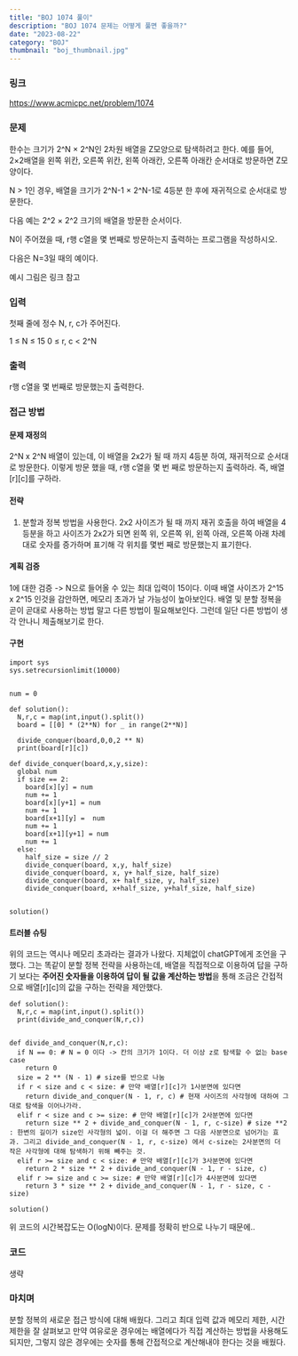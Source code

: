 ```yaml
---
title: "BOJ 1074 풀이"
description: "BOJ 1074 문제는 어떻게 풀면 좋을까?"
date: "2023-08-22"
category: "BOJ"
thumbnail: "boj_thumbnail.jpg"
---
```


### 링크

https://www.acmicpc.net/problem/1074

### 문제

한수는 크기가 2^N × 2^N인 2차원 배열을 Z모양으로 탐색하려고 한다. 예를 들어, 2×2배열을 왼쪽 위칸, 오른쪽 위칸, 왼쪽 아래칸, 오른쪽 아래칸 순서대로 방문하면 Z모양이다.

N > 1인 경우, 배열을 크기가 2^N-1 × 2^N-1로 4등분 한 후에 재귀적으로 순서대로 방문한다.

다음 예는 2^2 × 2^2 크기의 배열을 방문한 순서이다.

N이 주어졌을 때, r행 c열을 몇 번째로 방문하는지 출력하는 프로그램을 작성하시오.

다음은 N=3일 때의 예이다.

예시 그림은 링크 참고

### 입력

첫째 줄에 정수 N, r, c가 주어진다.

1 ≤ N ≤ 15
0 ≤ r, c < 2^N

### 출력

r행 c열을 몇 번째로 방문했는지 출력한다.

### 접근 방법

#### 문제 재정의

2^N x 2^N 배열이 있는데, 이 배열을 2x2가 될 때 까지 4등분 하여, 재귀적으로 순서대로 방문한다. 이렇게 방문 했을 때, r행 c열을 몇 번 째로 방문하는지 출력하라. 즉, 배열[r][c]를 구하라.

#### 전략

1. 분할과 정복 방법을 사용한다. 2x2 사이즈가 될 때 까지 재귀 호출을 하여 배열을 4등분을 하고 사이즈가 2x2가 되면 왼쪽 위, 오른쪽 위, 왼쪽 아래, 오른쪽 아래 차례대로 숫자를 증가하며 표기해 각 위치를 몇번 째로 방문했는지 표기한다.

#### 계획 검증

1에 대한 검증 -> N으로 들어올 수 있는 최대 입력이 15이다. 이때 배열 사이즈가 2^15 x 2^15 인것을 감안하면, 메모리 초과가 날 가능성이 높아보인다. 배열 및 분할 정복을 곧이 곧대로 사용하는 방법 말고 다른 방법이 필요해보인다. 그런데 일단 다른 방법이 생각 안나니 제출해보기로 한다.

#### 구현

```
import sys
sys.setrecursionlimit(10000)


num = 0

def solution():
  N,r,c = map(int,input().split())
  board = [[0] * (2**N) for _ in range(2**N)]

  divide_conquer(board,0,0,2 ** N)
  print(board[r][c])

def divide_conquer(board,x,y,size):
  global num
  if size == 2:
    board[x][y] = num
    num += 1
    board[x][y+1] = num
    num += 1
    board[x+1][y] =  num
    num += 1
    board[x+1][y+1] = num
    num += 1
  else:
    half_size = size // 2
    divide_conquer(board, x,y, half_size)
    divide_conquer(board, x, y+ half_size, half_size)
    divide_conquer(board, x+ half_size, y, half_size)
    divide_conquer(board, x+half_size, y+half_size, half_size)


solution()
```

#### 트러블 슈팅

위의 코드는 역시나 메모리 초과라는 결과가 나왔다. 지체없이 chatGPT에게 조언을 구했다. 그는 똑같이 분할 정복 전략을 사용하는데, 배열을 직접적으로 이용하여 답을 구하기 보다는 **주어진 숫자들을 이용하여 답이 될 값을 계산하는 방법**을 통해 조금은 간접적으로 배열[r][c]의 값을 구하는 전략을 제안했다.

```
def solution():
  N,r,c = map(int,input().split())
  print(divide_and_conquer(N,r,c))


def divide_and_conquer(N,r,c):
  if N == 0: # N = 0 이다 -> 칸의 크기가 1이다. 더 이상 z로 탐색할 수 없는 base case
    return 0
  size = 2 ** (N - 1) # size를 반으로 나눔
  if r < size and c < size: # 만약 배열[r][c]가 1사분면에 있다면
    return divide_and_conquer(N - 1, r, c) # 현재 사이즈의 사각형에 대하여 그대로 탐색을 이어나가라.
  elif r < size and c >= size: # 만약 배열[r][c]가 2사분면에 있다면
    return size ** 2 + divide_and_conquer(N - 1, r, c-size) # size **2 : 한변의 길이가 size인 사각형의 넓이. 이걸 더 해주면 그 다음 사분면으로 넘어가는 효과. 그리고 divide_and_conquer(N - 1, r, c-size) 에서 c-size는 2사분면의 더 작은 사각형에 대해 탐색하기 위해 빼주는 것.
  elif r >= size and c < size: # 만약 배열[r][c]가 3사분면에 있다면
    return 2 * size ** 2 + divide_and_conquer(N - 1, r - size, c)
  elif r >= size and c >= size: # 만약 배열[r][c]가 4사분면에 있다면
    return 3 * size ** 2 + divide_and_conquer(N - 1, r - size, c - size)

solution()
```

위 코드의 시간복잡도는 O(logN)이다. 문제를 정확히 반으로 나누기 때문에..

### 코드

생략

### 마치며

분할 정복의 새로운 접근 방식에 대해 배웠다. 그리고 최대 입력 값과 메모리 제한, 시간 제한을 잘 살펴보고 만약 여유로운 경우에는 배열에다가 직접 계산하는 방법을 사용해도 되지만, 그렇지 않은 경우에는 숫자를 통해 간접적으로 계산해내야 한다는 것을 배웠다.
